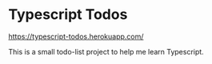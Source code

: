 # Typescript Todos

https://typescript-todos.herokuapp.com/

This is a small todo-list project to help me learn Typescript.

